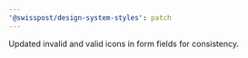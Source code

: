 ```yaml
---
'@swisspost/design-system-styles': patch
---
```


Updated invalid and valid icons in form fields for consistency.
